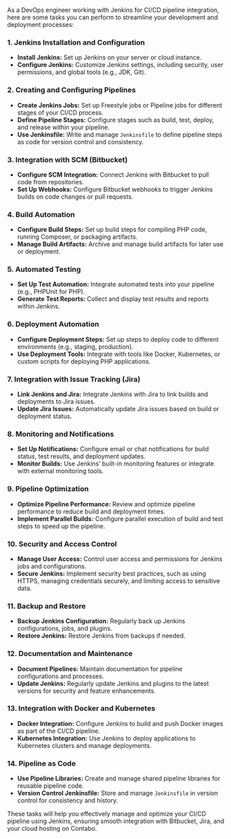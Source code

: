 As a DevOps engineer working with Jenkins for CI/CD pipeline integration, here are some tasks you can perform to streamline your development and deployment processes:

### 1. **Jenkins Installation and Configuration**
   - **Install Jenkins:** Set up Jenkins on your server or cloud instance.
   - **Configure Jenkins:** Customize Jenkins settings, including security, user permissions, and global tools (e.g., JDK, Git).

### 2. **Creating and Configuring Pipelines**
   - **Create Jenkins Jobs:** Set up Freestyle jobs or Pipeline jobs for different stages of your CI/CD process.
   - **Define Pipeline Stages:** Configure stages such as build, test, deploy, and release within your pipeline.
   - **Use Jenkinsfile:** Write and manage `Jenkinsfile` to define pipeline steps as code for version control and consistency.

### 3. **Integration with SCM (Bitbucket)**
   - **Configure SCM Integration:** Connect Jenkins with Bitbucket to pull code from repositories.
   - **Set Up Webhooks:** Configure Bitbucket webhooks to trigger Jenkins builds on code changes or pull requests.

### 4. **Build Automation**
   - **Configure Build Steps:** Set up build steps for compiling PHP code, running Composer, or packaging artifacts.
   - **Manage Build Artifacts:** Archive and manage build artifacts for later use or deployment.

### 5. **Automated Testing**
   - **Set Up Test Automation:** Integrate automated tests into your pipeline (e.g., PHPUnit for PHP).
   - **Generate Test Reports:** Collect and display test results and reports within Jenkins.

### 6. **Deployment Automation**
   - **Configure Deployment Steps:** Set up steps to deploy code to different environments (e.g., staging, production).
   - **Use Deployment Tools:** Integrate with tools like Docker, Kubernetes, or custom scripts for deploying PHP applications.

### 7. **Integration with Issue Tracking (Jira)**
   - **Link Jenkins and Jira:** Integrate Jenkins with Jira to link builds and deployments to Jira issues.
   - **Update Jira Issues:** Automatically update Jira issues based on build or deployment status.

### 8. **Monitoring and Notifications**
   - **Set Up Notifications:** Configure email or chat notifications for build status, test results, and deployment updates.
   - **Monitor Builds:** Use Jenkins’ built-in monitoring features or integrate with external monitoring tools.

### 9. **Pipeline Optimization**
   - **Optimize Pipeline Performance:** Review and optimize pipeline performance to reduce build and deployment times.
   - **Implement Parallel Builds:** Configure parallel execution of build and test steps to speed up the pipeline.

### 10. **Security and Access Control**
   - **Manage User Access:** Control user access and permissions for Jenkins jobs and configurations.
   - **Secure Jenkins:** Implement security best practices, such as using HTTPS, managing credentials securely, and limiting access to sensitive data.

### 11. **Backup and Restore**
   - **Backup Jenkins Configuration:** Regularly back up Jenkins configurations, jobs, and plugins.
   - **Restore Jenkins:** Restore Jenkins from backups if needed.

### 12. **Documentation and Maintenance**
   - **Document Pipelines:** Maintain documentation for pipeline configurations and processes.
   - **Update Jenkins:** Regularly update Jenkins and plugins to the latest versions for security and feature enhancements.

### 13. **Integration with Docker and Kubernetes**
   - **Docker Integration:** Configure Jenkins to build and push Docker images as part of the CI/CD pipeline.
   - **Kubernetes Integration:** Use Jenkins to deploy applications to Kubernetes clusters and manage deployments.

### 14. **Pipeline as Code**
   - **Use Pipeline Libraries:** Create and manage shared pipeline libraries for reusable pipeline code.
   - **Version Control Jenkinsfile:** Store and manage `Jenkinsfile` in version control for consistency and history.

These tasks will help you effectively manage and optimize your CI/CD pipeline using Jenkins, ensuring smooth integration with Bitbucket, Jira, and your cloud hosting on Contabo.
